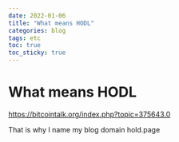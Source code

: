 ```yaml
---
date: 2022-01-06
title: "What means HODL"
categories: blog
tags: etc
toc: true  
toc_sticky: true 
---
```


# What means HODL
https://bitcointalk.org/index.php?topic=375643.0

That is why I name my blog domain hold.page
